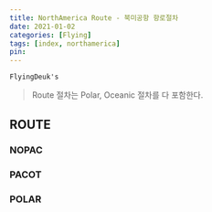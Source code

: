 ```yaml
---
title: NorthAmerica Route - 북미공항 항로절차
date: 2021-01-02
categories: [Flying]
tags: [index, northamerica]
pin:
---
```


`FlyingDeuk's`
>Route 절차는 Polar, Oceanic 절차를 다 포함한다.

## ROUTE

### NOPAC

### PACOT

### POLAR
